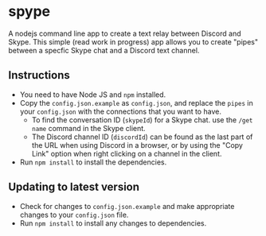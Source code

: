 # spype

A nodejs command line app to create a text relay between Discord and Skype. This simple (read work in progress) app allows you to create "pipes" between a specfic Skype chat and a Discord text channel.  

## Instructions

* You need to have Node JS and `npm` installed.
* Copy the `config.json.example` as `config.json`, and replace the `pipes` in your `config.json` with the connections that you want to have.
    * To find the conversation ID (`skypeId`) for a Skype chat. use the `/get name` command in the Skype client.
    * The Discord channel ID (`discordId`) can be found as the last part of the URL when using Discord in a browser, or by using the "Copy Link" option when right clicking on a channel in the client. 
* Run `npm install` to install the dependencies. 

## Updating to latest version

* Check for changes to `config.json.example` and make appropriate changes to your `config.json` file.
* Run `npm install` to install any changes to dependencies.
